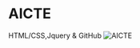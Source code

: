 # AICTE
HTML/CSS,Jquery &amp; GitHub
![AICTE](https://user-images.githubusercontent.com/87849366/149700845-1a794601-4639-4656-ab1f-d2c934b9bc91.jpg)
